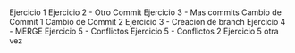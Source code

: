 #

Ejercicio 1
Ejercicio 2 - Otro Commit
Ejercicio 3 - Mas commits
Cambio de Commit 1
Cambio de Commit 2
Ejercicio 3 - Creacion de branch
Ejercicio 4 - MERGE
Ejercicio 5 - Conflictos
Ejercicio 5 - Conflictos 2
Ejercicio 5 otra vez
